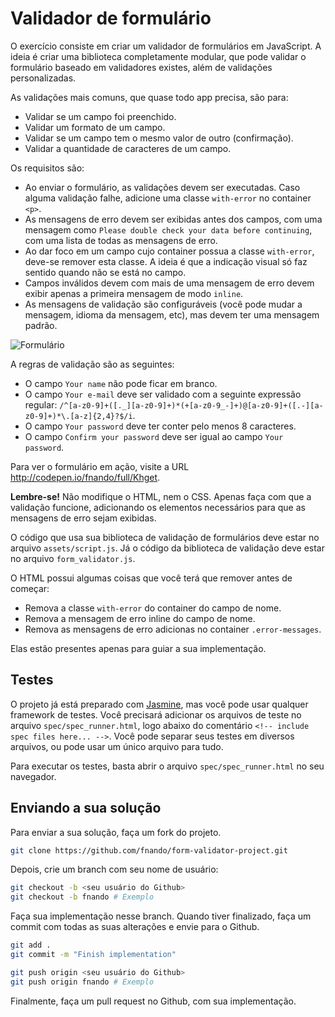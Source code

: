 # Validador de formulário

O exercício consiste em criar um validador de formulários em JavaScript. A ideia é criar uma biblioteca completamente modular, que pode validar o formulário baseado em validadores existes, além de validações personalizadas.

As validações mais comuns, que quase todo app precisa, são para:

* Validar se um campo foi preenchido.
* Validar um formato de um campo.
* Validar se um campo tem o mesmo valor de outro (confirmação).
* Validar a quantidade de caracteres de um campo.

Os requisitos são:

* Ao enviar o formulário, as validações devem ser executadas. Caso alguma validação falhe, adicione uma classe `with-error` no container `<p>`.
* As mensagens de erro devem ser exibidas antes dos campos, com uma mensagem como `Please double check your data before continuing`, com uma lista de todas as mensagens de erro.
* Ao dar foco em um campo cujo container possua a classe `with-error`, deve-se remover esta classe. A ideia é que a indicação visual só faz sentido quando não se está no campo.
* Campos inválidos devem com mais de uma mensagem de erro devem exibir apenas a primeira mensagem de modo `inline`.
* As mensagens de validação são configuráveis (você pode mudar a mensagem, idioma da mensagem, etc), mas devem ter uma mensagem padrão.

![Formulário](https://dl.dropboxusercontent.com/s/nom8gr6kez5ees1/2014-03-15%20at%2010.06.png)

A regras de validação são as seguintes:

* O campo `Your name` não pode ficar em branco.
* O campo `Your e-mail` deve ser validado com a seguinte expressão regular: `/^[a-z0-9]+([._][a-z0-9]+)*(+[a-z0-9_-]+)@[a-z0-9]+([.-][a-z0-9]+)*\.[a-z]{2,4}?$/i`.
* O campo `Your password` deve ter conter pelo menos 8 caracteres.
* O campo `Confirm your password` deve ser igual ao campo `Your password`.

Para ver o formulário em ação, visite a URL <http://codepen.io/fnando/full/Khget>.

**Lembre-se!** Não modifique o HTML, nem o CSS. Apenas faça com que a validação funcione, adicionando os elementos necessários para que as mensagens de erro sejam exibidas.

O código que usa sua biblioteca de validação de formulários deve estar no arquivo `assets/script.js`. Já o código da biblioteca de validação deve estar no arquivo `form_validator.js`.

O HTML possui algumas coisas que você terá que remover antes de começar:

* Remova a classe `with-error` do container do campo de nome.
* Remova a mensagem de erro inline do campo de nome.
* Remova as mensagens de erro adicionas no container `.error-messages`.

Elas estão presentes apenas para guiar a sua implementação.

## Testes

O projeto já está preparado com [Jasmine](http://jasmine.github.io), mas você pode usar qualquer framework de testes. Você precisará adicionar os arquivos de teste no arquivo `spec/spec_runner.html`, logo abaixo do comentário `<!-- include spec files here... -->`. Você pode separar seus testes em diversos arquivos, ou pode usar um único arquivo para tudo.

Para executar os testes, basta abrir o arquivo `spec/spec_runner.html` no seu navegador.

## Enviando a sua solução

Para enviar a sua solução, faça um fork do projeto.

```bash
git clone https://github.com/fnando/form-validator-project.git
```

Depois, crie um branch com seu nome de usuário:

```bash
git checkout -b <seu usuário do Github>
git checkout -b fnando # Exemplo
```

Faça sua implementação nesse branch. Quando tiver finalizado, faça um commit com todas as suas alterações e envie para o Github.

```bash
git add .
git commit -m "Finish implementation"

git push origin <seu usuário do Github>
git push origin fnando # Exemplo
```

Finalmente, faça um pull request no Github, com sua implementação.

